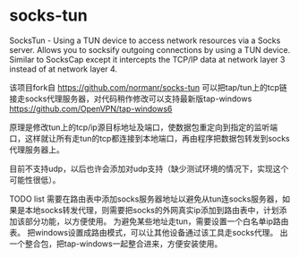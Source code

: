 # socks-tun
SocksTun - Using a TUN device to access network resources via a Socks server.  Allows you to socksify outgoing connections by using a TUN device. Similar to SocksCap except it intercepts the TCP/IP data at network layer 3 instead of at network layer 4.

该项目fork自 https://github.com/normanr/socks-tun 可以把tap/tun上的tcp链接走socks代理服务器，对代码稍作修改可以支持最新版tap-windows https://github.com/OpenVPN/tap-windows6

原理是修改tun上的tcp/ip源目标地址及端口，使数据包重定向到指定的监听端口，这样就让所有走tun的tcp都连接到本地端口，再由程序把数据包转发到socks代理服务器上。

目前不支持udp，以后也许会添加对udp支持（缺少测试环境的情况下，实现这个可能性很低）。

TODO list
需要在路由表中添加socks服务器地址以避免从tun连socks服务器，如果是本地socks转发代理，则需要把socks的外网真实ip添加到路由表中，计划添加该部分功能，以方便使用。
为避免某些地址走tun，需要设置一个白名单ip路由表。
把windows设置成路由模式，可以让其他设备通过该工具走socks代理。
出一个整合包，把tap-windows一起整合进来，方便安装使用。







